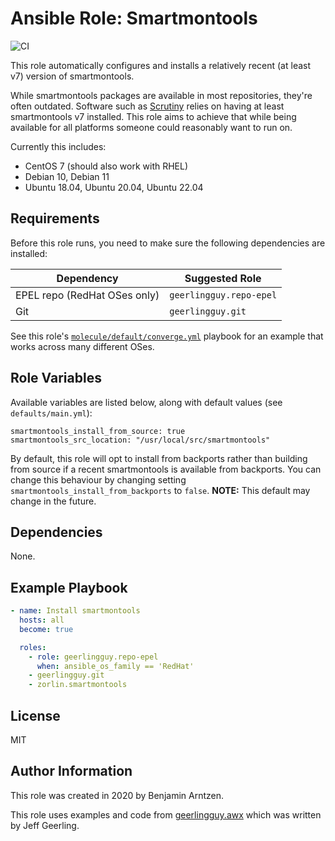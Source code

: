 Ansible Role: Smartmontools
=========

![CI](https://github.com/Zorlin/ansible-role-smartmontools/workflows/CI/badge.svg)

This role automatically configures and installs a relatively recent (at least v7) version of smartmontools.

While smartmontools packages are available in most repositories, they're often outdated. Software such as [Scrutiny](https://github.com/AnalogJ/scrutiny) relies on having at least smartmontools v7 installed. This role aims to achieve that while being available for all platforms someone could reasonably want to run on.

Currently this includes:

* CentOS 7 (should also work with RHEL)
* Debian 10, Debian 11
* Ubuntu 18.04, Ubuntu 20.04, Ubuntu 22.04

Requirements
------------

Before this role runs, you need to make sure the following dependencies are installed:

| Dependency                    | Suggested Role           |
| ----------------------------- | ------------------------ |
| EPEL repo (RedHat OSes only)  | `geerlingguy.repo-epel`  |
| Git                           | `geerlingguy.git`        |

See this role's [`molecule/default/converge.yml`](molecule/default/converge.yml) playbook for an example that works across many different OSes.

Role Variables
--------------

Available variables are listed below, along with default values (see `defaults/main.yml`):

    smartmontools_install_from_source: true
    smartmontools_src_location: "/usr/local/src/smartmontools"

By default, this role will opt to install from backports rather than building from source if a recent smartmontools is available from backports. You can change this behaviour by changing setting `smartmontools_install_from_backports` to `false`. **NOTE:** This default may change in the future.

Dependencies
------------

None.

Example Playbook
----------------

```yaml
- name: Install smartmontools
  hosts: all
  become: true

  roles:
    - role: geerlingguy.repo-epel
      when: ansible_os_family == 'RedHat'
    - geerlingguy.git
    - zorlin.smartmontools
```

License
-------

MIT

Author Information
------------------

This role was created in 2020 by Benjamin Arntzen.

This role uses examples and code from [geerlingguy.awx](https://github.com/geerlingguy/ansible-role-awx) which was written by Jeff Geerling.